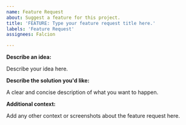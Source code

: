 ```yaml
---
name: Feature Request
about: Suggest a feature for this project.
title: 'FEATURE: Type your feature request title here.'
labels: 'Feature Request'
assignees: Falcion

---
```


**Describe an idea:**

Describe your idea here.

**Describe the solution you'd like:**

A clear and concise description of what you want to happen.

**Additional context:**

Add any other context or screenshots about the feature request here.